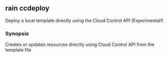 ## rain ccdeploy

Deploy a local template directly using the Cloud Control API (Experimental!)

### Synopsis

Creates or updates resources directly using Cloud Control API from the template file <template>.
You must pass the --experimental (-x) flag to use this command, to acknowledge that it is experimental and likely to be unstable!


```
rain ccdeploy <template> <name>
```

### Options

```
  -c, --config string      YAML or JSON file to set tags and parameters
      --debug              Output debugging information
  -x, --experimental       Acknowledge that this is an experimental feature
  -h, --help               help for ccdeploy
      --params strings     set parameter values; use the format key1=value1,key2=value2
  -p, --profile string     AWS profile name; read from the AWS CLI configuration file
  -r, --region string      AWS region to use
      --s3-bucket string   Name of the S3 bucket that is used to upload assets
      --s3-prefix string   Prefix to add to objects uploaded to S3 bucket
      --tags strings       add tags to the stack; use the format key1=value1,key2=value2
```

### Options inherited from parent commands

```
      --no-colour   Disable colour output
```

### SEE ALSO

* [rain](index.md)	 - 

###### Auto generated by spf13/cobra on 16-Jan-2024
